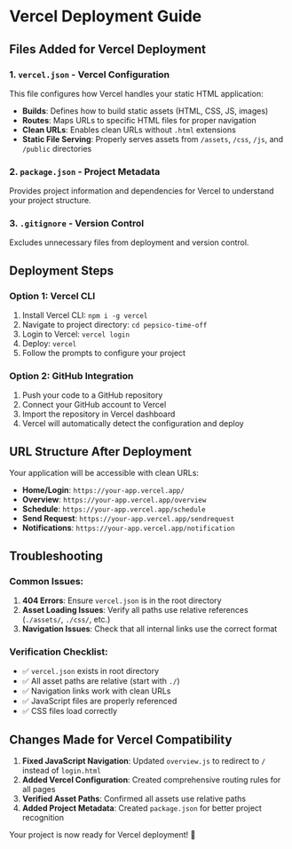 # Vercel Deployment Guide

## Files Added for Vercel Deployment

### 1. `vercel.json` - Vercel Configuration
This file configures how Vercel handles your static HTML application:
- **Builds**: Defines how to build static assets (HTML, CSS, JS, images)
- **Routes**: Maps URLs to specific HTML files for proper navigation
- **Clean URLs**: Enables clean URLs without `.html` extensions
- **Static File Serving**: Properly serves assets from `/assets`, `/css`, `/js`, and `/public` directories

### 2. `package.json` - Project Metadata
Provides project information and dependencies for Vercel to understand your project structure.

### 3. `.gitignore` - Version Control
Excludes unnecessary files from deployment and version control.

## Deployment Steps

### Option 1: Vercel CLI
1. Install Vercel CLI: `npm i -g vercel`
2. Navigate to project directory: `cd pepsico-time-off`
3. Login to Vercel: `vercel login`
4. Deploy: `vercel`
5. Follow the prompts to configure your project

### Option 2: GitHub Integration
1. Push your code to a GitHub repository
2. Connect your GitHub account to Vercel
3. Import the repository in Vercel dashboard
4. Vercel will automatically detect the configuration and deploy

## URL Structure After Deployment

Your application will be accessible with clean URLs:
- **Home/Login**: `https://your-app.vercel.app/`
- **Overview**: `https://your-app.vercel.app/overview`
- **Schedule**: `https://your-app.vercel.app/schedule`
- **Send Request**: `https://your-app.vercel.app/sendrequest`
- **Notifications**: `https://your-app.vercel.app/notification`

## Troubleshooting

### Common Issues:
1. **404 Errors**: Ensure `vercel.json` is in the root directory
2. **Asset Loading Issues**: Verify all paths use relative references (`./assets/`, `./css/`, etc.)
3. **Navigation Issues**: Check that all internal links use the correct format

### Verification Checklist:
- ✅ `vercel.json` exists in root directory
- ✅ All asset paths are relative (start with `./`)
- ✅ Navigation links work with clean URLs
- ✅ JavaScript files are properly referenced
- ✅ CSS files load correctly

## Changes Made for Vercel Compatibility

1. **Fixed JavaScript Navigation**: Updated `overview.js` to redirect to `/` instead of `login.html`
2. **Added Vercel Configuration**: Created comprehensive routing rules for all pages
3. **Verified Asset Paths**: Confirmed all assets use relative paths
4. **Added Project Metadata**: Created `package.json` for better project recognition

Your project is now ready for Vercel deployment! 🚀